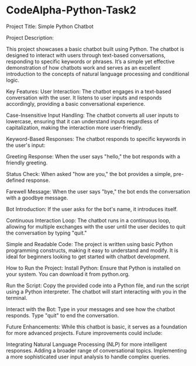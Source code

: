 # CodeAlpha-Python-Task2
Project Title: Simple Python Chatbot

Project Description:

This project showcases a basic chatbot built using Python. The chatbot is designed to interact with users through text-based conversations, responding to specific keywords or phrases. It’s a simple yet effective demonstration of how chatbots work and serves as an excellent introduction to the concepts of natural language processing and conditional logic.

Key Features: User Interaction: The chatbot engages in a text-based conversation with the user. It listens to user inputs and responds accordingly, providing a basic conversational experience.

Case-Insensitive Input Handling: The chatbot converts all user inputs to lowercase, ensuring that it can understand inputs regardless of capitalization, making the interaction more user-friendly.

Keyword-Based Responses: The chatbot responds to specific keywords in the user's input:

Greeting Response: When the user says "hello," the bot responds with a friendly greeting.

Status Check: When asked "how are you," the bot provides a simple, pre-defined response.

Farewell Message: When the user says "bye," the bot ends the conversation with a goodbye message.

Bot Introduction: If the user asks for the bot's name, it introduces itself.

Continuous Interaction Loop: The chatbot runs in a continuous loop, allowing for multiple exchanges with the user until the user decides to quit the conversation by typing "quit."

Simple and Readable Code: The project is written using basic Python programming constructs, making it easy to understand and modify. It is ideal for beginners looking to get started with chatbot development.

How to Run the Project: Install Python: Ensure that Python is installed on your system. You can download it from python.org.

Run the Script: Copy the provided code into a Python file, and run the script using a Python interpreter. The chatbot will start interacting with you in the terminal.

Interact with the Bot: Type in your messages and see how the chatbot responds. Type "quit" to end the conversation.

Future Enhancements: While this chatbot is basic, it serves as a foundation for more advanced projects. Future improvements could include:

Integrating Natural Language Processing (NLP) for more intelligent responses. Adding a broader range of conversational topics. Implementing a more sophisticated user input analysis to handle complex queries.
